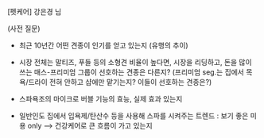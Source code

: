 [펫케어] 강은경 님

(사전 질문)
- 최근 10년간 어떤 견종이 인기를 얻고 있는지 (유행의 추이) 
- 시장 전체는 말티즈, 푸들 등의 소형견 비율이 높다면,
  시장을 리딩하고, 돈을 많이 쓰는 매스-프리미엄 그룹이 선호하는 견종은 다른지? 
  (프리미엄 seg.는 집에서 목욕/드라이 전혀 안하고 샵에만 맡기는지? 이들이 선호하는 견종은?)


- 스파욕조의 마이크로 버블 기능의 효능, 실제 효과 있는지
- 일반인도 집에서 입욕제/탄산수 등을 사용해 스파를 시켜주는 트렌드 
  : 보기 좋은 미용 only --> 건강케어로 큰 흐름이 가고 있는지
